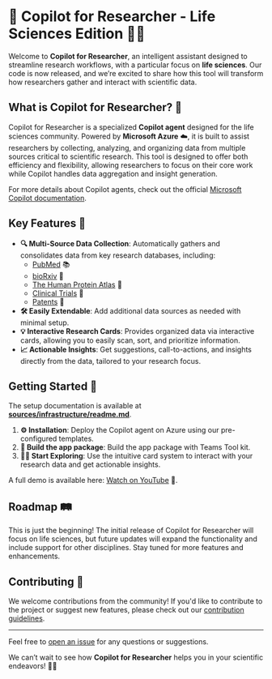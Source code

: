 # 🚀 Copilot for Researcher - Life Sciences Edition 🌿🔬

Welcome to **Copilot for Researcher**, an intelligent assistant designed to streamline research workflows, with a particular focus on **life sciences**. Our code is now released, and we’re excited to share how this tool will transform how researchers gather and interact with scientific data.

## What is Copilot for Researcher? 🤔

Copilot for Researcher is a specialized **Copilot agent** designed for the life sciences community. Powered by **Microsoft Azure** ☁️, it is built to assist researchers by collecting, analyzing, and organizing data from multiple sources critical to scientific research. This tool is designed to offer both efficiency and flexibility, allowing researchers to focus on their core work while Copilot handles data aggregation and insight generation.

For more details about Copilot agents, check out the official [Microsoft Copilot documentation](https://learn.microsoft.com/en-us/microsoft-365-copilot/extensibility/overview-declarative-agent).

## Key Features 🌟

- **🔍 Multi-Source Data Collection**: Automatically gathers and consolidates data from key research databases, including:
  - [PubMed](https://pubmed.ncbi.nlm.nih.gov/) 📚
  - [bioRxiv](https://www.biorxiv.org/) 🧬
  - [The Human Protein Atlas](https://www.proteinatlas.org/) 🧪
  - [Clinical Trials](https://clinicaltrials.gov/) 🏥
  - [Patents](https://patents.google.com/) 📝
- **🛠 Easily Extendable**: Add additional data sources as needed with minimal setup.
- **💡 Interactive Research Cards**: Provides organized data via interactive cards, allowing you to easily scan, sort, and prioritize information.
- **📈 Actionable Insights**: Get suggestions, call-to-actions, and insights directly from the data, tailored to your research focus.

## Getting Started 🚀

The setup documentation is available at **[sources/infrastructure/readme.md](sources/infrastructure/readme.md)**.

1. **⚙️ Installation**: Deploy the Copilot agent on Azure using our pre-configured templates.
2. **🔗 Build the app package**: Build the app package with Teams Tool kit.
3. **🧑‍🔬 Start Exploring**: Use the intuitive card system to interact with your research data and get actionable insights.

A full demo is available here: [Watch on YouTube](https://youtu.be/HfRCvVaDwQ0) 🎥.

## Roadmap 🛤️

This is just the beginning! The initial release of Copilot for Researcher will focus on life sciences, but future updates will expand the functionality and include support for other disciplines. Stay tuned for more features and enhancements.

## Contributing 🤝

We welcome contributions from the community! If you'd like to contribute to the project or suggest new features, please check out our [contribution guidelines](CONTRIBUTING.md).

---

Feel free to [open an issue](https://github.com/Witivio/Copilot4Researcher/issues) for any questions or suggestions.

We can’t wait to see how **Copilot for Researcher** helps you in your scientific endeavors! 🌟🔬

